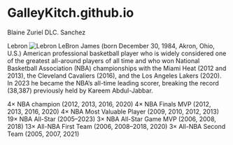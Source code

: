 # GalleyKitch.github.io
Blaine Zuriel DLC. Sanchez

Lebron
![Lebron](https://ca-times.brightspotcdn.com/dims4/default/7be9a77/2147483647/strip/true/crop/3548x2516+0+0/resize/1200x851!/quality/75/?url=https%3A%2F%2Fcalifornia-times-brightspot.s3.amazonaws.com%2Fcf%2F67%2F74ef656743528f2f9f7ce02d8dc1%2Fla-photos-1staff-477386-sp-0107-lakers-knicks4-wjs.jpg)
LeBron James (born December 30, 1984, Akron, Ohio, U.S.) American professional basketball player who is widely considered one of the greatest all-around players of all time and who won National Basketball Association (NBA) championships with the Miami Heat (2012 and 2013), the Cleveland Cavaliers (2016), and the Los Angeles Lakers (2020). In 2023 he became the NBA’s all-time leading scorer, breaking the record (38,387) previously held by Kareem Abdul-Jabbar.

4× NBA champion (2012, 2013, 2016, 2020)
4× NBA Finals MVP (2012, 2013, 2016, 2020)
4× NBA Most Valuable Player (2009, 2010, 2012, 2013)
19× NBA All-Star (2005–2023)
3× NBA All-Star Game MVP (2006, 2008, 2018)
13× All-NBA First Team (2006, 2008–2018, 2020)
3× All-NBA Second Team (2005, 2007, 2021)

